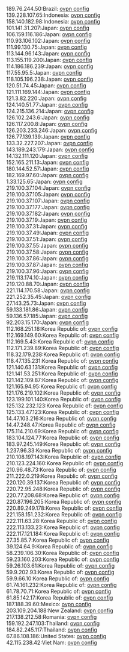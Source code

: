 189.76.244.50:Brazil: [ovpn config](vpn/189_76_244_50.ovpn)  
139.228.107.65:Indonesia: [ovpn config](vpn/139_228_107_65.ovpn)  
158.140.182.98:Indonesia: [ovpn config](vpn/158_140_182_98.ovpn)  
101.141.31.207:Japan: [ovpn config](vpn/101_141_31_207.ovpn)  
106.159.116.186:Japan: [ovpn config](vpn/106_159_116_186.ovpn)  
110.93.106.102:Japan: [ovpn config](vpn/110_93_106_102.ovpn)  
111.99.130.75:Japan: [ovpn config](vpn/111_99_130_75.ovpn)  
113.144.96.143:Japan: [ovpn config](vpn/113_144_96_143.ovpn)  
113.155.119.200:Japan: [ovpn config](vpn/113_155_119_200.ovpn)  
114.186.186.239:Japan: [ovpn config](vpn/114_186_186_239.ovpn)  
117.55.95.5:Japan: [ovpn config](vpn/117_55_95_5.ovpn)  
118.105.196.238:Japan: [ovpn config](vpn/118_105_196_238.ovpn)  
120.51.74.45:Japan: [ovpn config](vpn/120_51_74_45.ovpn)  
121.111.169.144:Japan: [ovpn config](vpn/121_111_169_144.ovpn)  
121.3.82.220:Japan: [ovpn config](vpn/121_3_82_220.ovpn)  
124.140.51.77:Japan: [ovpn config](vpn/124_140_51_77.ovpn)  
124.215.136.214:Japan: [ovpn config](vpn/124_215_136_214.ovpn)  
126.102.243.6:Japan: [ovpn config](vpn/126_102_243_6.ovpn)  
126.117.200.8:Japan: [ovpn config](vpn/126_117_200_8.ovpn)  
126.203.233.246:Japan: [ovpn config](vpn/126_203_233_246.ovpn)  
126.77.139.139:Japan: [ovpn config](vpn/126_77_139_139.ovpn)  
133.32.227.207:Japan: [ovpn config](vpn/133_32_227_207.ovpn)  
143.189.243.179:Japan: [ovpn config](vpn/143_189_243_179.ovpn)  
14.132.111.120:Japan: [ovpn config](vpn/14_132_111_120.ovpn)  
152.165.211.13:Japan: [ovpn config](vpn/152_165_211_13.ovpn)  
180.144.52.57:Japan: [ovpn config](vpn/180_144_52_57.ovpn)  
182.169.97.60:Japan: [ovpn config](vpn/182_169_97_60.ovpn)  
1.33.125.65:Japan: [ovpn config](vpn/1_33_125_65.ovpn)  
219.100.37.104:Japan: [ovpn config](vpn/219_100_37_104.ovpn)  
219.100.37.105:Japan: [ovpn config](vpn/219_100_37_105.ovpn)  
219.100.37.107:Japan: [ovpn config](vpn/219_100_37_107.ovpn)  
219.100.37.177:Japan: [ovpn config](vpn/219_100_37_177.ovpn)  
219.100.37.182:Japan: [ovpn config](vpn/219_100_37_182.ovpn)  
219.100.37.19:Japan: [ovpn config](vpn/219_100_37_19.ovpn)  
219.100.37.31:Japan: [ovpn config](vpn/219_100_37_31.ovpn)  
219.100.37.49:Japan: [ovpn config](vpn/219_100_37_49.ovpn)  
219.100.37.51:Japan: [ovpn config](vpn/219_100_37_51.ovpn)  
219.100.37.55:Japan: [ovpn config](vpn/219_100_37_55.ovpn)  
219.100.37.58:Japan: [ovpn config](vpn/219_100_37_58.ovpn)  
219.100.37.86:Japan: [ovpn config](vpn/219_100_37_86.ovpn)  
219.100.37.87:Japan: [ovpn config](vpn/219_100_37_87.ovpn)  
219.100.37.96:Japan: [ovpn config](vpn/219_100_37_96.ovpn)  
219.113.174.10:Japan: [ovpn config](vpn/219_113_174_10.ovpn)  
219.120.88.70:Japan: [ovpn config](vpn/219_120_88_70.ovpn)  
221.114.170.58:Japan: [ovpn config](vpn/221_114_170_58.ovpn)  
221.252.35.45:Japan: [ovpn config](vpn/221_252_35_45.ovpn)  
27.143.25.73:Japan: [ovpn config](vpn/27_143_25_73.ovpn)  
59.133.181.86:Japan: [ovpn config](vpn/59_133_181_86.ovpn)  
59.136.57.185:Japan: [ovpn config](vpn/59_136_57_185.ovpn)  
92.203.15.170:Japan: [ovpn config](vpn/92_203_15_170.ovpn)  
112.168.251.18:Korea Republic of: [ovpn config](vpn/112_168_251_18.ovpn)  
112.169.149.60:Korea Republic of: [ovpn config](vpn/112_169_149_60.ovpn)  
112.169.5.43:Korea Republic of: [ovpn config](vpn/112_169_5_43.ovpn)  
112.171.239.89:Korea Republic of: [ovpn config](vpn/112_171_239_89.ovpn)  
118.32.179.238:Korea Republic of: [ovpn config](vpn/118_32_179_238.ovpn)  
118.47.135.231:Korea Republic of: [ovpn config](vpn/118_47_135_231.ovpn)  
121.140.63.131:Korea Republic of: [ovpn config](vpn/121_140_63_131.ovpn)  
121.141.53.251:Korea Republic of: [ovpn config](vpn/121_141_53_251.ovpn)  
121.142.109.87:Korea Republic of: [ovpn config](vpn/121_142_109_87.ovpn)  
121.165.94.95:Korea Republic of: [ovpn config](vpn/121_165_94_95.ovpn)  
121.176.219.102:Korea Republic of: [ovpn config](vpn/121_176_219_102.ovpn)  
123.199.101.140:Korea Republic of: [ovpn config](vpn/123_199_101_140.ovpn)  
125.132.232.123:Korea Republic of: [ovpn config](vpn/125_132_232_123.ovpn)  
125.133.47.123:Korea Republic of: [ovpn config](vpn/125_133_47_123.ovpn)  
14.47.103.216:Korea Republic of: [ovpn config](vpn/14_47_103_216.ovpn)  
14.47.248.47:Korea Republic of: [ovpn config](vpn/14_47_248_47.ovpn)  
175.114.210.69:Korea Republic of: [ovpn config](vpn/175_114_210_69.ovpn)  
183.104.124.77:Korea Republic of: [ovpn config](vpn/183_104_124_77.ovpn)  
183.97.245.149:Korea Republic of: [ovpn config](vpn/183_97_245_149.ovpn)  
1.237.96.33:Korea Republic of: [ovpn config](vpn/1_237_96_33.ovpn)  
210.108.197.143:Korea Republic of: [ovpn config](vpn/210_108_197_143.ovpn)  
210.123.224.160:Korea Republic of: [ovpn config](vpn/210_123_224_160.ovpn)  
210.96.48.73:Korea Republic of: [ovpn config](vpn/210_96_48_73.ovpn)  
211.222.0.219:Korea Republic of: [ovpn config](vpn/211_222_0_219.ovpn)  
220.120.39.137:Korea Republic of: [ovpn config](vpn/220_120_39_137.ovpn)  
220.72.95.248:Korea Republic of: [ovpn config](vpn/220_72_95_248.ovpn)  
220.77.208.68:Korea Republic of: [ovpn config](vpn/220_77_208_68.ovpn)  
220.87.196.205:Korea Republic of: [ovpn config](vpn/220_87_196_205.ovpn)  
220.89.249.178:Korea Republic of: [ovpn config](vpn/220_89_249_178.ovpn)  
221.158.151.232:Korea Republic of: [ovpn config](vpn/221_158_151_232.ovpn)  
222.111.63.28:Korea Republic of: [ovpn config](vpn/222_111_63_28.ovpn)  
222.113.133.23:Korea Republic of: [ovpn config](vpn/222_113_133_23.ovpn)  
222.117.121.184:Korea Republic of: [ovpn config](vpn/222_117_121_184.ovpn)  
27.35.85.7:Korea Republic of: [ovpn config](vpn/27_35_85_7.ovpn)  
39.124.64.9:Korea Republic of: [ovpn config](vpn/39_124_64_9.ovpn)  
58.239.106.30:Korea Republic of: [ovpn config](vpn/58_239_106_30.ovpn)  
59.23.160.203:Korea Republic of: [ovpn config](vpn/59_23_160_203.ovpn)  
59.26.103.61:Korea Republic of: [ovpn config](vpn/59_26_103_61.ovpn)  
59.9.202.93:Korea Republic of: [ovpn config](vpn/59_9_202_93.ovpn)  
59.9.66.10:Korea Republic of: [ovpn config](vpn/59_9_66_10.ovpn)  
61.74.161.232:Korea Republic of: [ovpn config](vpn/61_74_161_232.ovpn)  
61.78.70.71:Korea Republic of: [ovpn config](vpn/61_78_70_71.ovpn)  
61.85.142.17:Korea Republic of: [ovpn config](vpn/61_85_142_17.ovpn)  
187.188.39.60:Mexico: [ovpn config](vpn/187_188_39_60.ovpn)  
203.109.204.188:New Zealand: [ovpn config](vpn/203_109_204_188.ovpn)  
217.138.212.58:Romania: [ovpn config](vpn/217_138_212_58.ovpn)  
159.192.247.103:Thailand: [ovpn config](vpn/159_192_247_103.ovpn)  
184.82.245.117:Thailand: [ovpn config](vpn/184_82_245_117.ovpn)  
67.86.108.186:United States: [ovpn config](vpn/67_86_108_186.ovpn)  
42.115.238.42:Viet Nam: [ovpn config](vpn/42_115_238_42.ovpn)  
